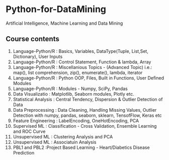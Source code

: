 # Python-for-DataMining
Artificial Intelligence, Machine Learning and Data Mining

Course contents
------------------------------
1. Language-Python/R : Basics, Variables, DataType(Tuple, List,Set, Dictionary), User Inputs
2. Language-Python/R : Control Statement, Function & lambda, Array 
3. Language-Python/R : Miscellanious Topics - (Advanced Topic)
                       i.e.: map(), list comprehension, zip(), enumerate(), lambda, iterator 
4. Language-Python/R : Python OOP, Files, Built in Functions, User Defined Modules
5. Language-Python/R : Modules - Numpy, SciPy, Pandas
6. Data Visualizatio : Matplotlib, Seaborn modules, Plotly etc.
7. Statistical Analysis : Central Tendency, Dispersion & Outlier Detection of Data 
8. Data Preprocessing   : Data Cleaning, Handling Missing Values, Outlier Detection
                          with numpy, pandas, seaborn, sklearn, TensofFlow, Keras etc
9. Feature Engineering : LabelEncoding, OneHotEncoding, PCA
11. Supervised ML    : Classification - Cross Validation, Ensemble Learning and ROC Curve
12. Unsupervised ML  : Clustering Analysis and PCA
13. Unsupervised ML  : Associatuin Analysis
14. PBL1 and PBL2    :Project Based Learning - Heart/Diabetics Disease Prediction
 
